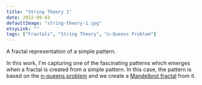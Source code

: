 ```yaml
---
title: "String Theory 1"
date: 2022-09-03
defaultImage: "string-theory-1.jpg"
etsyLink: ""
tags: ["Fractals", "String Theory", "n-Queens Problem"]
---
```


A fractal representation of a simple pattern.

<!--more-->

In this work, I'm capturing one of the fascinating patterns which emerges when a fractal is created from a simple pattern. In this case, the pattern is based on the [n-queens problem](/tags/n-queens-problem) and we create a [Mandelbrot fractal](https://en.wikipedia.org/wiki/Mandelbrot_set) from it.

